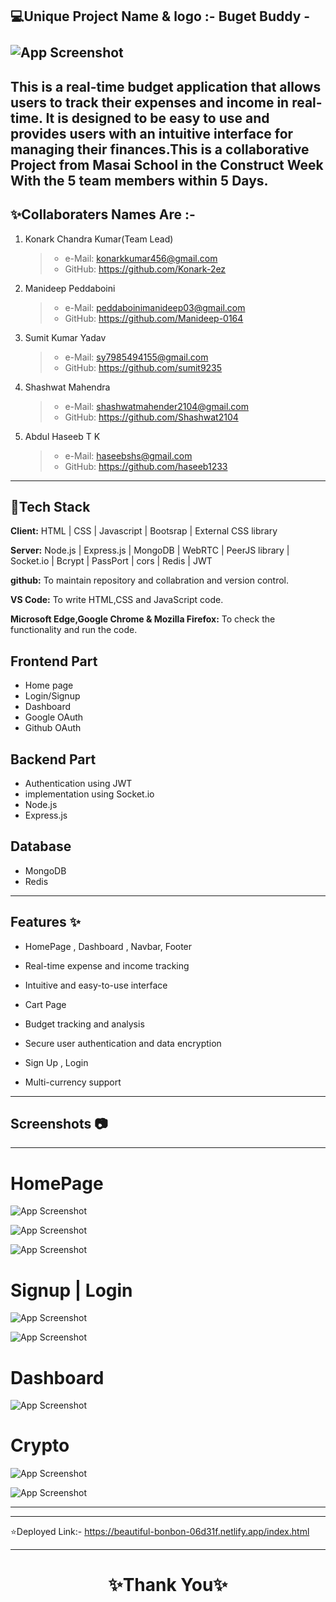  💻Unique Project Name & logo :- Buget Buddy - <br> <br> ![App Screenshot](https://i.postimg.cc/GtfLQrkD/Budget-Bud.png)
---

This is a real-time budget application that allows users to track their expenses and income in real-time. It is designed to be easy to use and provides users with an intuitive interface for managing their finances.This is a collaborative Project from Masai School in the Construct Week With the 5 team members within 5 Days.
---


## ✨Collaboraters Names Are :-

1. Konark Chandra Kumar(Team Lead)
   >    - e-Mail: konarkkumar456@gmail.com
   >    - GitHub: https://github.com/Konark-2ez


2. Manideep Peddaboini
   >    - e-Mail: peddaboinimanideep03@gmail.com
   >    - GitHub: https://github.com/Manideep-0164 


3. Sumit Kumar Yadav
   >    - e-Mail: sy7985494155@gmail.com
   >    - GitHub: https://github.com/sumit9235


4. Shashwat Mahendra
   >    - e-Mail: shashwatmahender2104@gmail.com
   >    - GitHub: https://github.com/Shashwat2104 


5. Abdul Haseeb T K
   >    - e-Mail:  haseebshs@gmail.com
   >    - GitHub: https://github.com/haseeb1233 




---

## 💫Tech Stack

**Client:** HTML | CSS | Javascript | Bootsrap | External CSS library

**Server:** Node.js | Express.js | MongoDB | WebRTC | PeerJS library | Socket.io | Bcrypt | PassPort | cors | Redis | JWT

**github:** To maintain repository and collabration and version control.

**VS Code:** To write HTML,CSS and JavaScript code.

**Microsoft Edge,Google Chrome & Mozilla Firefox:** To check the functionality and run the code.



## Frontend Part

- Home page
- Login/Signup
- Dashboard
- Google OAuth 
- Github OAuth

## Backend Part
- Authentication using JWT
- implementation using Socket.io
- Node.js
- Express.js

## Database  
 - MongoDB
 - Redis


---
## Features ✨

- HomePage , Dashboard  , Navbar, Footer

- Real-time expense and income tracking

- Intuitive and easy-to-use interface
- Cart Page

- Budget tracking and analysis

- Secure user authentication and data encryption

- Sign Up , Login 

- Multi-currency support

---
## Screenshots 📷
---

# HomePage

![App Screenshot](https://www.linkpicture.com/q/Screenshot-2023-05-13-112915.png)

![App Screenshot](https://www.linkpicture.com/q/Screenshot-2023-05-13-112943.png)

![App Screenshot](https://www.linkpicture.com/q/Screenshot-2023-05-13-113006.png)



# Signup | Login

![App Screenshot](https://i.postimg.cc/nV4fSFT1/Screenshot-2023-05-13-113112.png)

![App Screenshot](https://i.postimg.cc/7YZt1wRh/Screenshot-2023-05-13-113132.png)

# Dashboard 

![App Screenshot](https://i.postimg.cc/cLMhtJ7r/Screenshot-2023-05-13-113305.png)



# Crypto

![App Screenshot](https://i.postimg.cc/0NDV5QzW/Screenshot-2023-05-13-113033.png)

![App Screenshot](https://i.postimg.cc/gJf8T9yC/Screenshot-2023-05-13-113401.png)




---

---
⭐Deployed Link:- https://beautiful-bonbon-06d31f.netlify.app/index.html


----
<h1 align="center">✨Thank You✨</h1>
